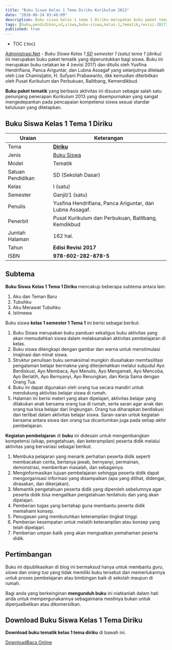 ```yaml
---
title: "Buku Siswa Kelas 1 Tema Diriku Kurikulum 2013"
date: "2018-06-24 03:48:09"
description: Buku siswa kelas 1 tema 1 Diriku merupakan buku paket tematik kurikulum 2013 revisi 2017 yang diperuntukkan bagi siswa kelas 1 sekolah dasar sebagai penunjang dalam melaksanakan aktivitas pembelajaran dikelas.
tags: [buku,pendidikan,sd,siswa,buku-siswa,kelas-1,tematik,revisi-2017]
published: true
---
```

* TOC
{:toc}

<script type="application/ld+json">
{
  "@context":"http://schema.org",
  "@type":"Book",
  "name" : "{{ page.title }}",
  "author": {
    "@type":"Person",
    "name":"Yusfina Hendrifiana, Panca Ariguntar, dan Lubna Assagaf"
  },
  "url" : "{{ site.url }}{{ page.url }}",
  "workExample" : [{
    "@type": "Book",
    "isbn": "978-602-282-878-5",
    "bookEdition": "Revisi 2017",
    "bookFormat": "http://schema.org/Hardcover",
    "potentialAction":{
    "@type":"ReadAction",
    "target":
      {
        "@type":"EntryPoint",
        "urlTemplate":"{{ site.url }}{{ page.url }}",
        "actionPlatform":[
          "http://schema.org/DesktopWebPlatform",
          "http://schema.org/IOSPlatform",
          "http://schema.org/AndroidPlatform"
        ]
      }
      }
    }
    ]
    }
 
</script>

[Administrasi.Net](/ "Administrasi.Net") - *Buku Siswa Kelas 1 <abbr title="Sekolah Dasar">SD</abbr> semester 1 (satu) tema 1 (diriku)* ini merupakan buku paket tematik yang diperuntukkan bagi siswa. Buku ini merupakan buku cetakan ke 4 (revisi 2017) dan ditulis oleh Yusfina Hendrifiana, Panca Ariguntar, dan Lubna Assagaf yang selanjutnya ditelaah oleh Lise Chamisijatin, H. Sufyani Prabawanto, dkk kemudian diterbitkan oleh Pusat Kurikulum dan Perbukuan, Balitbang, Kemendikbud. 

**Buku paket tematik** yang berbasis aktivitas ini disusun sebagai salah satu penunjang penerapan Kurikulum 2013 yang disempurnakan yang sangat mengedepankan pada pencapaian kompetensi siswa sesuai standar kelulusan yang ditetapkan.

## Buku Siswa Kelas 1 Tema 1 Diriku

|Uraian|Keterangan|
| --- | --- |
|Tema|<a href="/bsd/buku-siswa-kelas-1-kurtilas-tema-diriku" title="Buku Siswa Kelas 1 semester 1 Tema 1 Diriku K13 Revisi 2017"><strong>Diriku</strong></a>|
|Jenis|<a href="/buku" title="Buku Siswa" target="_blank">Buku Siswa</a>|
|Model|Tematik|
|Satuan Pendidikan|SD (Sekolah Dasar)|
Kelas|I (satu)|
|Semester|Ganjil/1 (satu)|
Penulis|Yusfina Hendrifiana, Panca Ariguntar, dan Lubna Assagaf.|
|Penerbit|Pusat Kurikulum dan Perbukuan, Balitbang, Kemdikbud|
|Jumlah Halaman|162 hal.|
|Tahun|<strong>Edisi Revisi 2017</strong>|
|ISBN|<strong>978-602-282-878-5</strong>|

## Subtema
<strong>Buku Siswa</strong> <strong>Kelas 1 Tema 1 Diriku</strong> mencakup beberapa subtema antara lain: 
1. Aku dan Teman Baru
2. Tubuhku
3. Aku Merawat Tubuhku
4. Istimewa

Buku siswa <b>kelas 1 semester 1 Tema 1</b> ini berisi sebagai berikut.
1. Buku Siswa merupakan buku panduan sekaligus buku aktivitas yang akan memudahkan siswa dalam melaksanakan aktivitas pembelajaran di kelas.
2. Buku siswa dilengkapi dengan gambar dan warna untuk menstimulasi imajinasi dan minat siswa.
3. Struktur penulisan buku semaksimal mungkin diusahakan memfasilitasi pengalaman belajar bermakna yang diterjemahkan melalui subjudul Ayo Berdiskusi, Ayo Membaca, Ayo Menulis, Ayo Mengamati, Ayo Mencoba, Ayo Berlatih, Ayo Bernyanyi, Ayo Renungkan, dan Kerja Sama dengan Orang Tua.
7. Buku ini dapat digunakan oleh orang tua secara mandiri untuk mendukung aktivitas belajar siswa di rumah.
8. Halaman ini berisi materi yang akan dipelajari, aktivitas belajar yang dilakukan anak bersama orang tua di rumah, serta saran agar anak dan orang tua bisa belajar dari lingkungan. Orang tua diharapkan berdiskusi dan terlibat dalam aktivitas belajar siswa. Saran-saran untuk kegiatan bersama antara siswa dan orang tua dicantumkan juga pada setiap akhir pembelajaran. 

<b>Kegiatan pembelajaran</b> di <b>buku</b> ini didesain untuk mengembangkan kompetensi (sikap, pengetahuan, dan keterampilan) peserta didik melalui aktivitas yang bervariasi sebagai berikut.
<ol><li>Membuka pelajaran yang menarik perhatian peserta didik seperti membacakan cerita, bertanya jawab, bernyanyi, permainan, demonstrasi, memberikan masalah, dan sebagainya.</li><li>Menginformasikan tujuan pembelajaran sehingga peserta didik dapat mengorganisasi informasi yang disampaikan (apa yang dilihat, didengar, dirasakan, dan dikerjakan).</li><li>Memantik pengetahuan peserta didik yang diperoleh sebelumnya agar peserta didik bisa mengaitkan pengetahuan terdahulu dan yang akan dipelajari.</li><li>Pemberian tugas yang bertahap guna membantu peserta didik memahami konsep.</li><li>Penugasan yang membutuhkan keterampilan tingkat tinggi.</li><li>Pemberian kesempatan untuk melatih keterampilan atau konsep yang telah dipelajari.</li><li>Pemberian umpan balik yang akan menguatkan pemahaman peserta didik.</li></ol>
  
## Pertimbangan
Buku ini dipublikasikan di blog ini bermaksud hanya untuk membantu _guru_, _siswa_ dan _orang tua_ yang tidak memiliki buku tersebut dan memerlukannya untuk proses pembelajaran atau bimbingan baik di sekolah maupun di rumah.

Bagi anda yang berkeinginan <b>mengunduh buku</b> ini niatkanlah dalam hati anda untuk mempergunakannya sebagaimana mestinya bukan untuk diperjualbelikan atau dikomersilkan.
  
## Download Buku Siswa Kelas 1 Tema Diriku
**Download buku tematik kelas 1 tema diriku** di bawah ini.
<p class="center"><a class="button download" href="https://docs.google.com/uc?export=download&id=0B18mXGGKnIqvUG52Nk5oNTJYWDQ" rel="nofollow" target="_blank" title="Download">Download</a><a class="button demo open-dialog" href="https://drive.google.com/file/d/0B18mXGGKnIqvUG52Nk5oNTJYWDQ/preview" Title="Baca Online" rel="nofollow">Baca Online</a></p>
